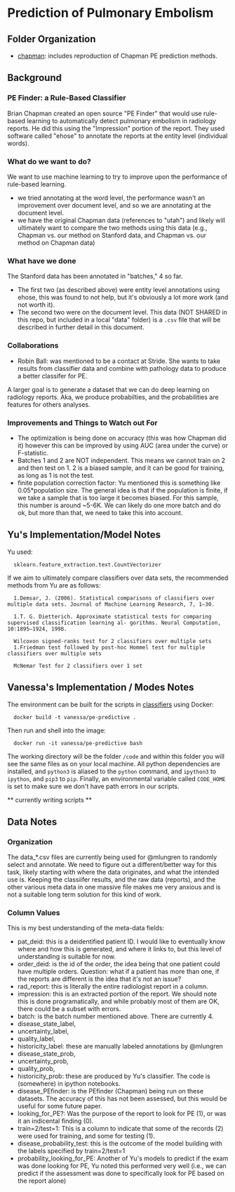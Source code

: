 # Prediction of Pulmonary Embolism

## Folder Organization

- [chapman](chapman): includes reproduction of Chapman PE prediction methods.

## Background

### PE Finder: a Rule-Based Classifier
Brian Chapman created an open source "PE Finder" that would use rule-based learning to automatically detect pulmonary embolism in radiology reports. He did this using the "Impression" portion of the report. They used software called "ehose" to annotate the reports at the entity level (individual words).

### What do we want to do?
We want to use machine learning to try to improve upon the performance of rule-based learning. 

- we tried annotating at the word level, the performance wasn't an improvement over document level, and so we are annotating at the document level.
- we have the original Chapman data (references to "utah") and likely will ultimately want to compare the two methods using this data (e.g., Chapman vs. our method on Stanford data, and Chapman vs. our method on Chapman data)

### What have we done
The Stanford data has been annotated in "batches," 4 so far.
- The first two (as described above) were entity level annotations using ehose, this was found to not help, but it's obviously a lot more work (and not worth it).
- The second two were on the document level. This data (NOT SHARED in this repo, but included in a local "data" folder) is a `.csv` file that will be described in further detail in this document.

### Collaborations
- Robin Ball: was mentioned to be a contact at Stride. She wants to take results from classifier data and combine with pathology data to produce a better classifer for PE.

A larger goal is to generate a dataset that we can do deep learning on radiology reports. Aka, we produce probabilties, and the probabilities are features for others analyses.

### Improvements and Things to Watch out For
- The optimization is being done on accuracy (this was how Chapman did it) however this can be improved by using AUC (area under the curve) or F-statistic.
- Batches 1 and 2 are NOT independent. This means we cannot train on 2 and then test on 1. 2 is a biased sample, and it can be good for training, as long as 1 is not the test.
- finite population correction factor: Yu mentioned this is something like 0.05*population size. The general idea is that if the population is finite, if we take a sample that is too large it becomes biased. For this sample, this number is around ~5-6K. We can likely do one more batch and do ok, but more than that, we need to take this into account.

## Yu's Implementation/Model Notes
Yu used:

      sklearn.feature_extraction.text.CountVectorizer


If we aim to ultimately compare classifiers over data sets, the recommended methods from Yu are as follows:

      1.Demsar, J. (2006). Statistical comparisons of classifiers over multiple data sets. Journal of Machine Learning Research, 7, 1–30.

      1.T. G. Dietterich. Approximate statistical tests for comparing supervised classification learning al- gorithms. Neural Computation, 10:1895–1924, 1998. 

      Wilcoxon signed-ranks test for 2 classifiers over multiple sets
      1.Friedman test followed by post-hoc Hommel test for multiple classifiers over multiple sets

      McNemar Test for 2 classifiers over 1 set

## Vanessa's Implementation / Modes Notes
The environment can be built for the scripts in [classifiers](classifiers) using Docker:

      docker build -t vanessa/pe-predictive .

Then run and shell into the image:

      docker run -it vanessa/pe-predictive bash

The working directory will be the folder `/code` and within this folder you will see the same files as on your local machine. All python dependencies are installed, and `python3` is aliased to the `python` command, and `ipython3` to `ipython`, and `pip3` to `pip`. Finally, an environmental variable called `CODE_HOME` is set to make sure we don't have path errors in our scripts.

** currently writing scripts **

## Data Notes

### Organization
The data_*.csv files are currently being used for @mlungren to randomly select and annotate. We need to figure out a different/better way for this task, likely starting with where the data originates, and what the intended use is. Keeping the classiifer results, and the raw data (reports), and the other various meta data in one massive file makes me very anxious and is not a suitable long term solution for this kind of work.

### Column Values
This is my best understanding of the meta-data fields:

- pat_deid: this is a deidentified patient ID. I would like to eventually know where and how this is generated, and where it links to, but this level of understanding is suitable for now.
- order_deid: is the id of the order, the idea being that one patient could have multiple orders. Question: what if a patient has more than one, if the reports are different is the idea that it's not an issue?
- rad_report: this is literally the entire radiologist report in a column.
- impression: this is an extracted portion of the report. We should note this is done programatically, and while probably most of them are OK, there could be a subset with errors.
- batch: is the batch number mentioned above. There are currently 4.
- disease_state_label, 
- uncertainty_label, 
- quality_label, 
- historicity_label: these are manually labeled annotations by @mlungren
- disease_state_prob,
- uncertainty_prob,
- quality_prob,
- historicity_prob: these are produced by Yu's classifier. The code is (somewhere) in ipython notebooks.
- disease_PEfinder: is the PEfinder (Chapman) being run on these datasets. The accuracy of this has not been assessed, but this would be useful for some future paper.
- looking_for_PE?: Was the purpose of the report to look for PE (1), or was it an indicental finding (0).
- train=2/test=1: This is a column to indicate that some of the records (2) were used for training, and some for testing (1).
- disease_probability_test: this is the outcome of the model building with the labels specified by train=2/test=1
- probability_looking_for_PE: Another of Yu's models to predict if the exam was done looking for PE, Yu noted this performed very well (i.e., we can predict if the assessment was done to specifically look for PE based on the report alone)
 


